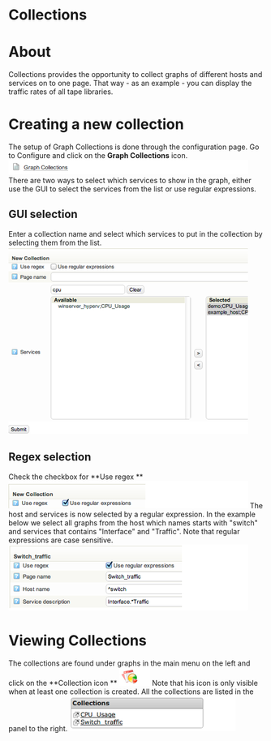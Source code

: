 # Collections

# About

Collections provides the opportunity to collect graphs of different hosts and services on to one page. That way - as an example - you can display the traffic rates of all tape libraries.

# Creating a new collection

The setup of Graph Collections is done through the configuration page.
 Go to Configure and click on the **Graph Collections** icon.
![](attachments/16482349/16679071.png)
 There are two ways to select which services to show in the graph, either use the GUI to select the services from the list or use regular expressions.

## GUI selection

Enter a collection name and select which services to put in the collection by selecting them from the list.
 ![](attachments/16482349/16679077.png)

## Regex selection

Check the checkbox for **Use regex
** ![](attachments/16482349/16679072.png)
 The host and services is now selected by a regular expression.
 In the example below we select all graphs from the host which names starts with "switch" and services that contains "Interface" and "Traffic". Note that regular expressions are case sensitive.
 ![](attachments/16482349/16679078.png)

# Viewing Collections

The collections are found under graphs in the main menu on the left and click on the **Collection icon
** ![](attachments/16482349/16679075.png)
 Note that his icon is only visible when at least one collection is created.
 All the collections are listed in the panel to the right.
 ![](attachments/16482349/16679076.png)
